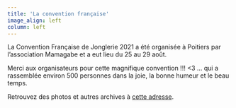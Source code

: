 ```yaml
---
title: 'La convention française'
image_align: left
column: left
---
```


La Convention Française de Jonglerie 2021 a été organisée à Poitiers par l’association Mamagabe et a eut lieu du 25 au 29 août. 

Merci aux organisateurs pour cette magnifique convention !!! <3 ... qui a rassemblée environ 500 personnes dans la joie, la bonne humeur et le beau temps.

Retrouvez des photos et autres archives à [cette adresse](https://www.facebook.com/groups/132641280106271/media).
